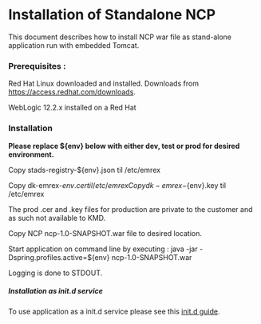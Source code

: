 
# Installation of Standalone NCP

This document describes how to install NCP war file as stand-alone application run with embedded Tomcat.

### Prerequisites :

Red Hat Linux downloaded and installed. Downloads from https://access.redhat.com/downloads.

WebLogic 12.2.x installed on a Red Hat

### Installation
**Please replace ${env} below with either dev, test or prod for desired environment.**

Copy stads-registry-${env}.json til /etc/emrex

Copy dk-emrex-${env}.cer til /etc/emrex  
Copy dk-emrex-${env}.key til /etc/emrex

The prod .cer and .key files for production are private to the customer and as such not available to KMD.  

Copy NCP ncp-1.0-SNAPSHOT.war file to desired location.

Start application on command line by executing :
  java -jar -Dspring.profiles.active=${env} ncp-1.0-SNAPSHOT.war

Logging is done to STDOUT.   

##### Installation as init.d service
To use application as a init.d service please see this [init.d guide](http://docs.spring.io/spring-boot/docs/current/reference/html/deployment-install.html "information about init.d").
